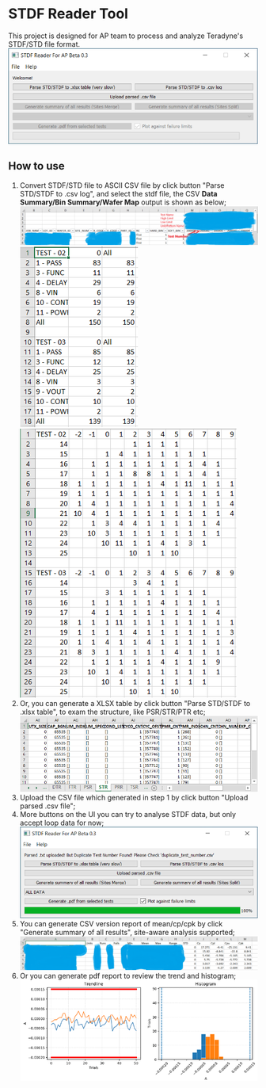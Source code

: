 # STDF Reader Tool

This project is designed for AP team to process and analyze Teradyne's STDF/STD file format.
![GUI](/img/Win_Capture.PNG)

## How to use

1. Convert STDF/STD file to ASCII CSV file by click button "Parse STD/STDF to .csv log", and select the stdf file, the CSV **Data Summary/Bin Summary/Wafer Map** output is shown as below;
![Data Summary](/img/Win_Capture4.PNG "Data Summary")
![Bin Summary](/img/Bin_Summary.PNG "Bin Summary")
![Wafer Map](/img/Wafer_Map.PNG "Wafer Map")
1. Or, you can generate a XLSX table by click button "Parse STD/STDF to .xlsx table", to exam the structure, like PSR/STR/PTR etc;
![Semantic description of image](/img/Xlsx_Capture.PNG)
3. Upload the CSV file which generated in step 1 by click button "Upload parsed .csv file";
4. More buttons on the UI you can try to analyse STDF data, but only accept loop data for now;
![Semantic description of image](/img/Win_Capture3.PNG)
5. You can generate CSV version report of mean/cp/cpk by click "Generate summary of all results", site-aware analysis supported;
![Semantic description of image](/img/Win_Capture2.PNG)
6. Or you can generate pdf report to review the trend and histogram;
![Semantic description of image](/img/PDF_Capture.PNG)
